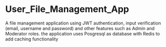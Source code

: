 # User_File_Management_App
A file management application using JWT authentication, input verification (email, username and password) and other features such as Admin and Moderator roles. the application uses Posgresql as database with Redis to add caching functionality
